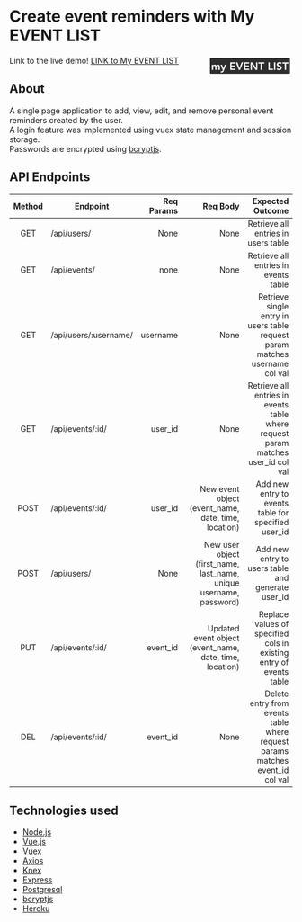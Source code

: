 # Create event reminders with My EVENT LIST

<img src="src/assets/logo.png" alt="my EVENT LIST logo" style="width:30%; float:right">

Link to the live demo! [LINK to My EVENT LIST](https://myevent-list.herokuapp.com/)

## About

A single page application to add, view, edit, and remove personal event reminders created by the user.  
A login feature was implemented using vuex state management and session storage.  
Passwords are encrypted using [bcryptjs](https://www.npmjs.com/package/bcryptjs).

## API Endpoints

| Method | Endpoint              | Req Params |                                                           Req Body |                                                                 Expected Outcome |
| :----: | --------------------- | ---------: | -----------------------------------------------------------------: | -------------------------------------------------------------------------------: |
|  GET   | /api/users/           |       None |                                                               None |                                              Retrieve all entries in users table |
|  GET   | /api/events/          |       none |                                                               None |                                             Retrieve all entries in events table |
|  GET   | /api/users/:username/ |   username |                                                               None |      Retrieve single entry in users table request param matches username col val |
|  GET   | /api/events/:id/      |    user_id |                                                               None | Retrieve all entries in events table where request param matches user_id col val |
|  POST  | /api/events/:id/      |    user_id |                New event object (event_name, date, time, location) |                              Add new entry to events table for specified user_id |
|  POST  | /api/users/           |       None | New user object (first_name, last_name, unique username, password) |                                Add new entry to users table and generate user_id |
|  PUT   | /api/events/:id/      |   event_id |            Updated event object (event_name, date, time, location) |               Replace values of specified cols in existing entry of events table |
|  DEL   | /api/events/:id/      |   event_id |                                                               None |     Delete entry from events table where request params matches event_id col val |

## Technologies used

- [Node.js](https://nodejs.org/en/)
- [Vue.js](https://vuejs.org/)
- [Vuex](https://vuex.vuejs.org/)
- [Axios](https://www.npmjs.com/package/axios)
- [Knex](http://knexjs.org/)
- [Express](https://expressjs.com/)
- [Postgresql](https://www.postgresql.org/docs/)
- [bcryptjs](https://www.npmjs.com/package/bcryptjs)
- [Heroku](https://heroku.com/)
